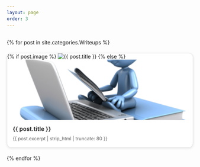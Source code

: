 ```yaml
---
layout: page
order: 3
---
```


<div class="writeups-grid">
  {% for post in site.categories.Writeups %}
  <a href="{{ post.url }}" class="writeup-card">
    <div class="card-image">
      {% if post.image %}
        <img src="{{ post.image }}" alt="{{ post.title }}">
      {% else %}
        <img src="/assets/images/default-writeup.png" alt="Default image">
      {% endif %}
    </div>
    <div class="card-content">
      <h3>{{ post.title }}</h3>
      <p>{{ post.excerpt | strip_html | truncate: 80 }}</p>
    </div>
  </a>
  {% endfor %}
</div>

<style>
.writeups-grid {
  display: grid;
  grid-template-columns: repeat(auto-fill, minmax(280px, 1fr));
  gap: 20px;
  margin-top: 30px;
}

.writeup-card {
  display: flex;
  flex-direction: column; /* image on top, text below */
  background: white;
  border: 1px solid #e0e0e0;
  border-radius: 12px;
  overflow: hidden; /* keeps image inside card */
  text-decoration: none;
  color: inherit;
  transition: transform 0.2s, box-shadow 0.2s;
  box-shadow: 0 2px 6px rgba(0,0,0,0.1);
}

.writeup-card:hover {
  transform: translateY(-3px);
  box-shadow: 0 6px 12px rgba(0,0,0,0.15);
}

.card-image {
  width: 100%;
  height: 180px; /* fixed banner-style height */
  overflow: hidden;
}

.card-image img {
  width: 100%;
  height: 100%;
  object-fit: cover; /* fills without distortion */
}

.card-content {
  padding: 15px;
  text-align: left;
}

.card-content h3 {
  margin: 0 0 8px 0;
  font-size: 1.1em;
  color: #333;
}

.card-content p {
  margin: 0;
  color: #666;
  font-size: 0.9em;
  line-height: 1.4;
}
</style>

